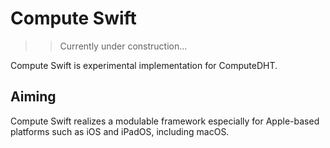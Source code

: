 # Compute Swift

>> Currently under construction...

Compute Swift is experimental implementation for ComputeDHT.

## Aiming

Compute Swift realizes a modulable framework especially for Apple-based platforms such as iOS and iPadOS, including macOS.
